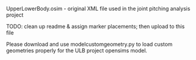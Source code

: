 UpperLowerBody.osim - original XML file used in the joint pitching analysis project

TODO: clean up readme & assign marker placements; then upload to this file

Please download and use modelcustomgeometry.py to load custom geometries properly for the ULB project opensims model.
